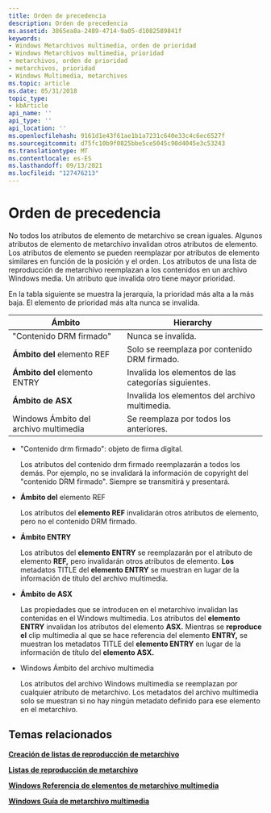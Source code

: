 ```yaml
---
title: Orden de precedencia
description: Orden de precedencia
ms.assetid: 3865ea8a-2489-4714-9a05-d1082589841f
keywords:
- Windows Metarchivos multimedia, orden de prioridad
- Windows Metarchivos multimedia, prioridad
- metarchivos, orden de prioridad
- metarchivos, prioridad
- Windows Multimedia, metarchivos
ms.topic: article
ms.date: 05/31/2018
topic_type:
- kbArticle
api_name: ''
api_type: ''
api_location: ''
ms.openlocfilehash: 9161d1e43f61ae1b1a7231c640e33c4c6ec6527f
ms.sourcegitcommit: d75fc10b9f0825bbe5ce5045c90d4045e3c53243
ms.translationtype: MT
ms.contentlocale: es-ES
ms.lasthandoff: 09/13/2021
ms.locfileid: "127476213"
---
```

# <a name="order-of-precedence"></a>Orden de precedencia

No todos los atributos de elemento de metarchivo se crean iguales. Algunos atributos de elemento de metarchivo invalidan otros atributos de elemento. Los atributos de elemento se pueden reemplazar por atributos de elemento similares en función de la posición y el orden. Los atributos de una lista de reproducción de metarchivo reemplazan a los contenidos en un archivo Windows media. Un atributo que invalida otro tiene mayor prioridad.

En la tabla siguiente se muestra la jerarquía, la prioridad más alta a la más baja. El elemento de prioridad más alta nunca se invalida.



| Ámbito                    | Hierarchy                                   |
|--------------------------|---------------------------------------------|
| "Contenido DRM firmado"     | Nunca se invalida.                           |
| **Ámbito del** elemento REF    | Solo se reemplaza por contenido DRM firmado.      |
| **Ámbito del** elemento ENTRY  | Invalida los elementos de las categorías siguientes. |
| **Ámbito de ASX**            | Invalida los elementos del archivo multimedia.              |
| Windows Ámbito del archivo multimedia | Se reemplaza por todos los anteriores.             |



 

-   "Contenido drm firmado": objeto de firma digital.

    Los atributos del contenido drm firmado reemplazarán a todos los demás. Por ejemplo, no se invalidará la información de copyright del "contenido DRM firmado". Siempre se transmitirá y presentará.

-   **Ámbito del** elemento REF

    Los atributos del **elemento REF** invalidarán otros atributos de elemento, pero no el contenido DRM firmado.

-   **Ámbito ENTRY**

    Los atributos del **elemento ENTRY** se reemplazarán por el atributo de elemento **REF,** pero invalidarán otros atributos de elemento. **Los** metadatos TITLE del **elemento ENTRY** se muestran en lugar de la información de título del archivo multimedia.

-   **Ámbito de ASX**

    Las propiedades que se introducen en el metarchivo invalidan las contenidas en el Windows multimedia. Los atributos del **elemento ENTRY** invalidan los atributos del elemento **ASX.** Mientras se **reproduce el** clip multimedia al que se hace referencia del elemento **ENTRY,** se muestran los metadatos TITLE del **elemento ENTRY** en lugar de la información de título del **elemento ASX.**

-   Windows Ámbito del archivo multimedia

    Los atributos del archivo Windows multimedia se reemplazan por cualquier atributo de metarchivo. Los metadatos del archivo multimedia solo se muestran si no hay ningún metadato definido para ese elemento en el metarchivo.

## <a name="related-topics"></a>Temas relacionados

<dl> <dt>

[**Creación de listas de reproducción de metarchivo**](creating-metafile-playlists.md)
</dt> <dt>

[**Listas de reproducción de metarchivo**](metafile-playlists.md)
</dt> <dt>

[**Windows Referencia de elementos de metarchivo multimedia**](windows-media-metafile-elements-reference.md)
</dt> <dt>

[**Windows Guía de metarchivo multimedia**](windows-media-metafile-guide.md)
</dt> </dl>

 

 




